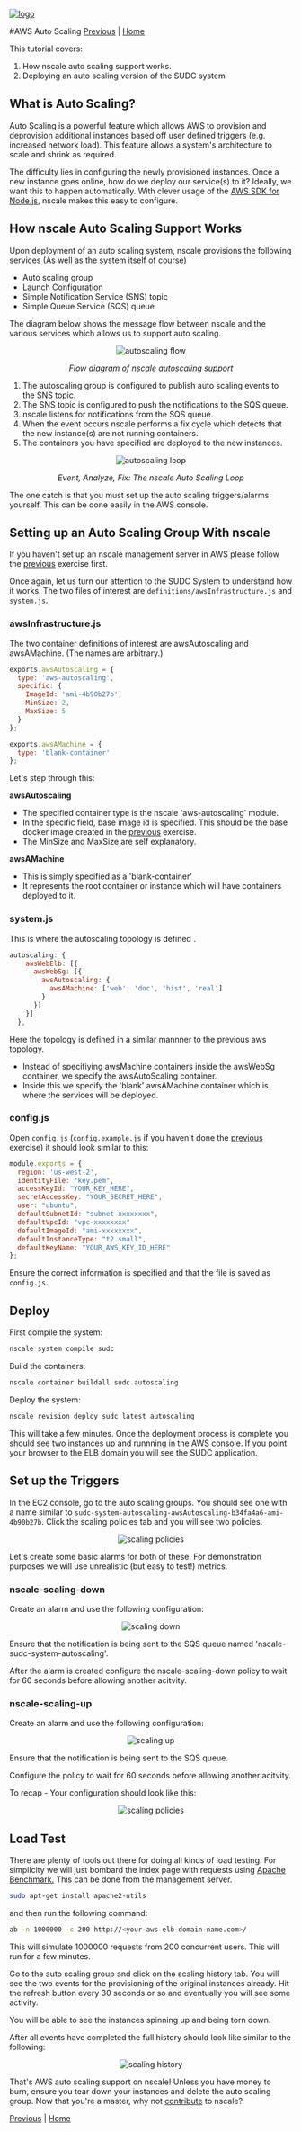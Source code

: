 <a href='http://nscale.nearform.com'>![logo][]</a>

#AWS Auto Scaling
[Previous][previous] | [Home](./)

This tutorial covers:

1. How nscale auto scaling support works.
2. Deploying an auto scaling version of the SUDC system

## What is Auto Scaling?

Auto Scaling is a powerful feature which allows AWS to provision and deprovision additional instances based off user defined triggers (e.g. increased network load). This feature allows a system's architecture to scale and shrink as required. 

The difficulty lies in configuring the newly provisioned instances. Once a new instance goes online, how do we deploy our service(s) to it? Ideally, we want this to happen automatically. With clever usage of the [AWS SDK for Node.js][aws-sdk], nscale makes this easy to configure.

## How nscale Auto Scaling Support Works

 Upon deployment of an auto scaling system, nscale provisions the following services (As well as the system itself of course) 

 - Auto scaling group
 - Launch Configuration
 - Simple Notification Service (SNS) topic
 - Simple Queue Service (SQS) queue


The diagram below shows the message flow between nscale and the various services which allows us to support auto scaling.

<div align="center"><img src="./img/autoscaling.png" alt="autoscaling flow"></div>
<p align="center"><i>Flow diagram of nscale autoscaling support</i></p>

1. The autoscaling group is configured to publish auto scaling events to the SNS topic.
2. The SNS topic is configured to push the notifications to the SQS queue.
3. nscale listens for notifications from the SQS queue.
4. When the event occurs nscale performs a fix cycle which detects that the new instance(s) are not running containers.
5. The containers you have specified are deployed to the new instances.

<div align="center"><img src="./img/autoscaling-loop.png" alt="autoscaling loop"></div>
<p align="center"><i>Event, Analyze, Fix: The nscale Auto Scaling Loop</i></p>

The one catch is that you must set up the auto scaling triggers/alarms yourself. This can be done easily in the AWS console.

## Setting up an Auto Scaling Group With nscale
If you haven't set up an nscale management server in AWS please follow the [previous][] exercise first.

Once again, let us turn our attention to the SUDC System to understand how it works. The two files of interest are `definitions/awsInfrastructure.js` and `system.js`.

### awsInfrastructure.js

The two container definitions of interest are awsAutoscaling and awsAMachine. (The names are arbitrary.)

```js
exports.awsAutoscaling = {
  type: 'aws-autoscaling',
  specific: {
    ImageId: 'ami-4b90b27b',
    MinSize: 2,
    MaxSize: 5
  }
};

exports.awsAMachine = {
  type: 'blank-container'
};
```
Let's step through this:

__awsAutoscaling__

- The specified container type is the nscale 'aws-autoscaling' module.
- In the specific field, base image id is specified. This should be the base docker image created in the [previous][] exercise.
- The MinSize and MaxSize are self explanatory.

__awsAMachine__
- This is simply specified as a 'blank-container'
- It represents the root container or instance which will have containers deployed to it.

### system.js

This is where the autoscaling topology is defined .

```js
autoscaling: {
    awsWebElb: [{
      awsWebSg: [{
        awsAutoscaling: {
          awsAMachine: ['web', 'doc', 'hist', 'real']
        }
      }]
    }]
  },
```
Here the topology is defined in a similar mannner to the previous aws topology.
- Instead of specifiying awsMachine containers inside the awsWebSg container, we specify the awsAutoScaling container.
- Inside this we specify the 'blank' awsAMachine container which is where the services will be deployed.

### config.js
Open `config.js` (`config.example.js` if you haven't done the [previous][] exercise) it should look similar to this:

```js
module.exports = {
  region: 'us-west-2',
  identityFile: "key.pem",
  accessKeyId: "YOUR_KEY_HERE",
  secretAccessKey: "YOUR_SECRET_HERE",
  user: "ubuntu",
  defaultSubnetId: "subnet-xxxxxxxx",
  defaultVpcId: "vpc-xxxxxxxx"
  defaultImageId: "ami-xxxxxxxx",
  defaultInstanceType: "t2.small",
  defaultKeyName: "YOUR_AWS_KEY_ID_HERE"
};
```
Ensure the correct information is specified and that the file is saved as `config.js`.

## Deploy

First compile the system:

```bash
nscale system compile sudc
```

Build the containers:

```bash
nscale container buildall sudc autoscaling
```

Deploy the system:

```bash
nscale revision deploy sudc latest autoscaling
```
This will take a few minutes. Once the deployment process is complete you should see two instances up and runnning in the AWS console. If you point your browser to the ELB domain you will see the SUDC application.

## Set up the Triggers

In the EC2 console, go to the auto scaling groups. You should see one with a name similar to `sudc-system-autoscaling-awsAutoscaling-b34fa4a6-ami-4b90b27b`.
Click the scaling policies tab and you will see two policies.

<div align="center"><img src="./img/scaling-policies.png" alt="scaling policies"></div>

Let's create some basic alarms for both of these. For demonstration purposes we will use unrealistic (but easy to test!) metrics.

### nscale-scaling-down

Create an alarm and use the following configuration:

<div align="center"><img src="./img/scaling-down.png" alt="scaling down"></div>

Ensure that the notification is being sent to the SQS queue named 'nscale-sudc-system-autoscaling'.

After the alarm is created configure the nscale-scaling-down policy to wait for 60 seconds before allowing another acitvity.

### nscale-scaling-up

Create an alarm and use the following configuration:

<div align="center"><img src="./img/scaling-up.png" alt="scaling up"></div>

Ensure that the notification is being sent to the SQS queue.

Configure the policy to wait for 60 seconds before allowing another acitvity.

To recap - Your configuration should look like this:

<div align="center"><img src="./img/scaling-policies-recap.png" alt="scaling policies"></div>

## Load Test
There are plenty of tools out there for doing all kinds of load testing. For simplicity we will just bombard the index page with requests using [Apache Benchmark.][ab] This can be done from the management server.

```bash
sudo apt-get install apache2-utils
```
and then run the following command:

```bash
ab -n 1000000 -c 200 http://<your-aws-elb-domain-name.com>/
```
This will simulate 1000000 requests from 200 concurrent users. This will run for a few minutes.

Go to the auto scaling group and click on the scaling history tab. You will see the two events for the provisioning of the original instances already.
Hit the refresh button every 30 seconds or so and eventually you will see some activity.

You will be able to see the instances spinning up and being torn down.

After all events have completed the full history should look like similar to the following:

<div align="center"><img src="./img/scaling-history.png" alt="scaling history"></div>

That's AWS auto scaling support on nscale! Unless you have money to burn, ensure you tear down your instances and delete the auto scaling group. 
Now that you're a master, why not [contribute][] to nscale?

[Previous][previous] | [Home](./)

[previous]: ./8-deploy-to-aws.md
[contribute]: ../contributing/README.md
[ab]: http://httpd.apache.org/docs/2.2/programs/ab.html
[autoscaling]: ./img/autoscaling.png
[autoscaling-loop]: ./img/autoscaling-loop.png
[scaling-policies]: ./img/scaling-policies.md
[aws-sdk]: http://aws.amazon.com/sdk-for-node-js/
[logo]:../_imgs/logo.png
